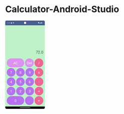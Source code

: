 # Calculator-Android-Studio
<img src="https://github.com/digdemyildiz/Calculator-Android-Studio/blob/main/The%20Calculator%20App.png?raw=true" width=25% height=25% >
